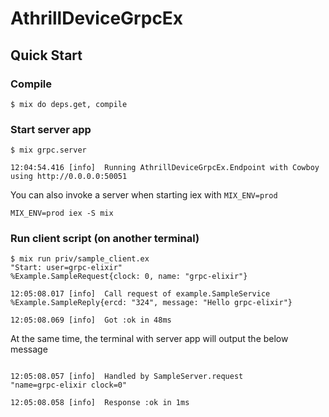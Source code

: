 # AthrillDeviceGrpcEx

## Quick Start

### Compile

```shell
$ mix do deps.get, compile
```

### Start server app

```shell
$ mix grpc.server

12:04:54.416 [info]  Running AthrillDeviceGrpcEx.Endpoint with Cowboy using http://0.0.0.0:50051
```

You can also invoke a server when starting iex with `MIX_ENV=prod`

```shell
MIX_ENV=prod iex -S mix
```

### Run client script (on another terminal)

```shell
$ mix run priv/sample_client.ex
"Start: user=grpc-elixir"
%Example.SampleRequest{clock: 0, name: "grpc-elixir"}

12:05:08.017 [info]  Call request of example.SampleService
%Example.SampleReply{ercd: "324", message: "Hello grpc-elixir"}

12:05:08.069 [info]  Got :ok in 48ms

```

At the same time, the terminal with server app will output the below message

```shell

12:05:08.057 [info]  Handled by SampleServer.request
"name=grpc-elixir clock=0"

12:05:08.058 [info]  Response :ok in 1ms
```
